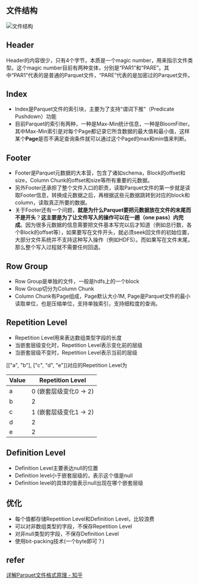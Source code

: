
## 文件结构

![文件结构](https://pic4.zhimg.com/80/v2-c9be01d41e1807cbce7941c89a8450af_1440w.webp)

## Header
Header的内容很少，只有4个字节，本质是一个magic number，用来指示文件类型。这个magic number目前有两种变体，分别是“PAR1”和“PARE”。其中“PAR1”代表的是普通的Parquet文件，“PARE”代表的是加密过的Parquet文件。

## Index
* Index是Parquet文件的索引块，主要为了支持“谓词下推”（Predicate Pushdown）功能
* 目前Parquet的索引有两种，一种是Max-Min统计信息，一种是BloomFilter。其中Max-Min索引是对每个Page都记录它所含数据的最大值和最小值，这样某个**Page**是否不满足查询条件就可以通过这个Page的max和min值来判断。

## Footer
* Footer是Parquet元数据的大本营，包含了诸如schema，Block的offset和size，Column Chunk的offset和size等所有重要的元数据。
* 另外Footer还承担了整个文件入口的职责，读取Parquet文件的第一步就是读取Footer信息，转换成元数据之后，再根据这些元数据跳转到对应的block和column，读取真正所要的数据。
* 关于Footer还有一个问题，**就是为什么Parquet要把元数据放在文件的末尾而不是开头**？**这主要是为了让文件写入的操作可以在一趟（one pass）内完成**。因为很多元数据的信息需要把文件基本写完以后才知道（例如总行数，各个Block的offset等），如果要写在文件开头，就必须seek回文件的初始位置，大部分文件系统并不支持这种写入操作（例如HDFS）。而如果写在文件末尾，那么整个写入过程就不需要任何回退。

## Row Group
* Row Group是单独的文件，一般是hdfs上的一个block
* Row Group切分为Column Chunk
* Column Chunk有Page组成，Page默认大小1M, Page是Parquet文件的最小读取单位，也是压缩单位，支持单独索引，支持细粒度的查询。


## Repetition Level
* Repetition Level用来表达数组类型字段的长度
* 当嵌套层级变化时，Repetition Level表示变化前的层级
* 当嵌套层级不变时，Repetition Level表示当前的层级

[["a", "b"], ["c", "d", "e"]]对应的Repetition Level为

| Value | Repetition Level      |
| ----- | -----------------     |
|   a   | 0 (嵌套层级变化0 -> 2) |
|   b   | 2                     |
|   c   | 1 (嵌套层级变化1 -> 2) |
|   d   | 2                     |
|   e   | 2                     |

## Definition Level
* Definition Level主要表达null的位置
* Definition level小于嵌套层级的，表示这个值是null
* Definition level的具体的值表示null出现在哪个嵌套层级

## 优化
* 每个值都存储Repetition Level和Definition Level，比较浪费
* 可以对非数组类型的字段，不保存Repetition Level
* 对非null类型的字段，不保存Definition Level
* 使用bit-packing技术(一个byte即可？)

## refer
[详解Parquet文件格式原理 - 知乎](https://zhuanlan.zhihu.com/p/538163356)
